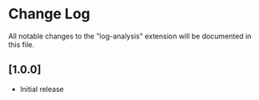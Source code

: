 # Change Log
All notable changes to the "log-analysis" extension will be documented in this file.

## [1.0.0]
- Initial release